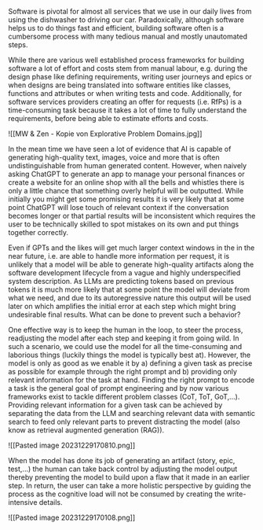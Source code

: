 Software is pivotal for almost all services that we use in our daily lives from using the dishwasher to driving our car. Paradoxically, although software helps us to do things fast and efficient, building software often is a cumbersome process with many tedious manual and mostly unautomated steps.

While there are various well established process frameworks for building software a lot of effort and costs stem from manual labour, e.g. during the design phase like defining requirements, writing user journeys and epics or when designs are being translated into software entities like classes, functions and attributes or when writing tests and code. Additionally, for software services providers creating an offer for requests (i.e. RfPs) is a time-consuming task because it takes a lot of time to fully understand the requirements, before being able to estimate efforts and costs.

![[MW & Zen - Kopie von Explorative Problem Domains.jpg]]

In the mean time we have seen a lot of evidence that AI is capable of generating high-quality text, images, voice and more that is often undistinguishable from human generated content.
However, when naively asking ChatGPT to generate an app to manage your personal finances or create a website for an online shop with all the bells and whistles there is only a little chance that something overly helpful will be outputted. While initially you might get some promising results it is very likely that at some point ChatGPT will lose touch of relevant context if the conversation becomes longer or that partial results will be inconsistent which requires the user to be technically skilled to spot mistakes on its own and put things together correctly.

Even if GPTs and the likes will get much larger context windows in the in the near future, i.e. are able to handle more information per request, it is unlikely that a model will be able to generate high-quality artifacts along the software development lifecycle from a vague and highly underspecified system description. As LLMs are predicting tokens based on previous tokens it is much more likely that at some point the model will deviate from what we need, and due to its autoregressive nature this output will be used later on which amplifies the initial error at each step which might bring undesirable final results. What can be done to prevent such a behavior?

One effective way is to keep the human in the loop, to steer the process, readjusting the model after each step and keeping it from going wild. In such a scenario, we could use the model for all the time-consuming and laborious things (luckily things the model is typically best at). However, the model is only as good as we enable it by a) defining a given task as precise as possible for example through the right prompt and b) providing only relevant information for the task at hand. Finding the right prompt to encode a task is the general goal of prompt engineering and  by now various frameworks exist to tackle different problem classes (CoT, ToT, GoT,...). Providing relevant information for a given task can be achieved by separating the data from the LLM and searching relevant data with semantic search to feed only relevant parts to prevent distracting the model (also know as retrieval augmented generation (RAG)). 

![[Pasted image 20231229170810.png]]

When the model has done its job of generating an artifact (story, epic, test,...) the human can take back control by adjusting the model output thereby preventing the model to build upon a flaw that it made in an earlier step. In return, the user can take a more holistic perspective by guiding the process as the cognitive load will not be consumed by creating the write-intensive details.

![[Pasted image 20231229170108.png]]
